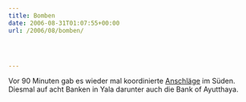 ```yaml
---
title: Bomben
date: 2006-08-31T01:07:55+00:00
url: /2006/08/bomben/




---
```

Vor 90 Minuten gab es wieder mal koordinierte [Anschläge][1] im Süden. Diesmal auf acht Banken in Yala darunter auch die Bank of Ayutthaya.

 [1]: http://www.nationmultimedia.com/2006/08/31/headlines/headlines_30012441.php
